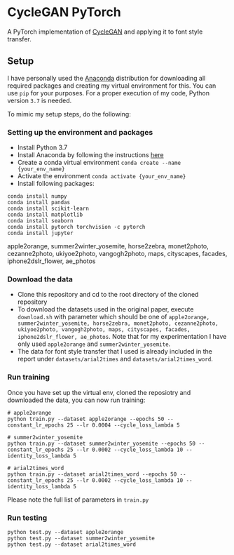 # CycleGAN PyTorch
A PyTorch implementation of [CycleGAN](https://arxiv.org/pdf/1703.10593.pdf) and applying it to font style transfer.

## Setup
I have personally used the [Anaconda](https://www.anaconda.com) distribution for downloading all required packages and creating my virtual environment for this. You can use `pip` for your purposes. For a proper execution of my code, Python version `3.7` is needed.

To mimic my setup steps, do the following:

### Setting up the environment and packages
- Install Python 3.7
- Install Anaconda by following the instructions [here](https://conda.io/docs/user-guide/install/index.html) 
- Create a conda virtual environment `conda create --name {your_env_name}`
- Activate the environment `conda activate {your_env_name}`
- Install following packages:
```
conda install numpy
conda install pandas
conda install scikit-learn
conda install matplotlib
conda install seaborn
conda install pytorch torchvision -c pytorch
conda install jupyter
```

apple2orange, summer2winter_yosemite, horse2zebra, monet2photo, cezanne2photo, ukiyoe2photo, vangogh2photo, maps, cityscapes, facades, iphone2dslr_flower, ae_photos

### Download the data
- Clone this repository and cd to the root directory of the cloned repository
- To download the datasets used in the original paper, execute `download.sh` with parameter which should be one of `apple2orange, summer2winter_yosemite, horse2zebra, monet2photo, cezanne2photo, ukiyoe2photo, vangogh2photo, maps, cityscapes, facades, iphone2dslr_flower, ae_photos`. Note that for my experimentation I have only used `apple2orange` and `summer2winter_yosemite`.
- The data for font style transfer that I used is already included in the report under `datasets/arial2times` and `datasets/arial2times_word`.

### Run training
Once you have set up the virtual env, cloned the reposiotry and downloaded the data, you can now run training:

```
# apple2orange
python train.py --dataset apple2orange --epochs 50 --constant_lr_epochs 25 --lr 0.0004 --cycle_loss_lambda 5

# summer2winter_yosemite
python train.py --dataset summer2winter_yosemite --epochs 50 --constant_lr_epochs 25 --lr 0.0002 --cycle_loss_lambda 10 --identity_loss_lambda 5

# arial2times_word
python train.py --dataset arial2times_word --epochs 50 --constant_lr_epochs 25 --lr 0.0002 --cycle_loss_lambda 10 --identity_loss_lambda 5
```
Please note the full list of parameters in `train.py`

### Run testing

```
python test.py --dataset apple2orange
python test.py --dataset summer2winter_yosemite
python test.py --dataset arial2times_word
```




